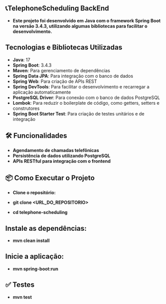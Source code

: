 ## 📞TelephoneScheduling BackEnd
- **Este projeto foi desenvolvido em Java com o framework Spring Boot na versão 3.4.3, utilizando algumas bibliotecas para facilitar o desenvolvimento.**

## Tecnologias e Bibliotecas Utilizadas

- **Java**: 17  
- **Spring Boot**: 3.4.3  
- **Maven**: Para gerenciamento de dependências  
- **Spring Data JPA**: Para integração com o banco de dados  
- **Spring Web**: Para criação de APIs REST  
- **Spring DevTools**: Para facilitar o desenvolvimento e recarregar a aplicação automaticamente  
- **PostgreSQL Driver**: Para conexão com o banco de dados PostgreSQL  
- **Lombok**: Para reduzir o boilerplate de código, como getters, setters e construtores  
- **Spring Boot Starter Test**: Para criação de testes unitários e de integração  

## 🛠️ Funcionalidades
- **Agendamento de chamadas telefônicas**
- **Persistência de dados utilizando PostgreSQL**
- **APIs RESTful para integração com o frontend**


## 📦 Como Executar o Projeto
- **Clone o repositório:**

- **git clone <URL_DO_REPOSITORIO>**
- **cd telephone-scheduling**


## Instale as dependências:
- **mvn clean install**

## Inicie a aplicação:
- **mvn spring-boot:run**

## ✅ Testes
- **mvn test**
